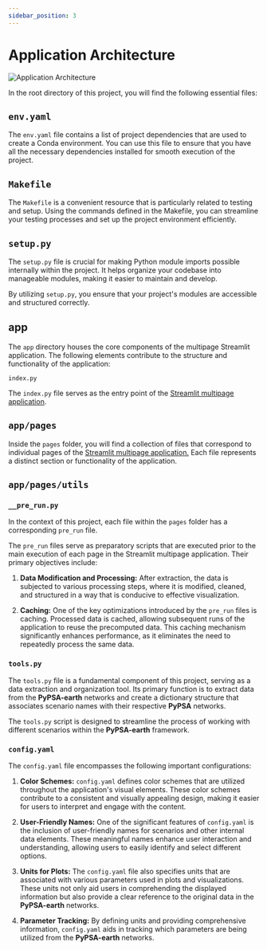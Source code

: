 ```yaml
---
sidebar_position: 3
---
```


# Application Architecture

![Application Architecture](/img/pypsa_lit_structure.png)

In the root directory of this project, you will find the following essential files:

## `env.yaml`

The `env.yaml` file contains a list of project dependencies that are used to create a Conda environment. You can use this file to ensure that you have all the necessary dependencies installed for smooth execution of the project.

## `Makefile`

The `Makefile` is a convenient resource that is particularly related to testing and setup. Using the commands defined in the Makefile, you can streamline your testing processes and set up the project environment efficiently.

## `setup.py`

The `setup.py` file is crucial for making Python module imports possible internally within the project. It helps organize your codebase into manageable modules, making it easier to maintain and develop.

By utilizing `setup.py`, you ensure that your project's modules are accessible and structured correctly.

## app

The `app` directory houses the core components of the multipage Streamlit application. The following elements contribute to the structure and functionality of the application:

`index.py`

The `index.py` file serves as the entry point of the [Streamlit multipage application](https://docs.streamlit.io/library/get-started/multipage-apps).

## `app/pages`

Inside the `pages` folder, you will find a collection of files that correspond to individual pages of the [Streamlit multipage application.](https://docs.streamlit.io/library/get-started/multipage-apps) Each file represents a distinct section or functionality of the application.

## `app/pages/utils`

### `__pre_run.py`

In the context of this project, each file within the `pages` folder has a corresponding `pre_run` file.

The `pre_run` files serve as preparatory scripts that are executed prior to the main execution of each page in the Streamlit multipage application. Their primary objectives include:

1. **Data Modification and Processing:** After extraction, the data is subjected to various processing steps, where it is modified, cleaned, and structured in a way that is conducive to effective visualization.

2. **Caching:** One of the key optimizations introduced by the `pre_run` files is caching. Processed data is cached, allowing subsequent runs of the application to reuse the precomputed data. This caching mechanism significantly enhances performance, as it eliminates the need to repeatedly process the same data.

### `tools.py`

The `tools.py` file is a fundamental component of this project, serving as a data extraction and organization tool. Its primary function is to extract data from the **PyPSA-earth** networks and create a dictionary structure that associates scenario names with their respective **PyPSA** networks.

The `tools.py` script is designed to streamline the process of working with different scenarios within the **PyPSA-earth** framework.

### `config.yaml`

The `config.yaml` file encompasses the following important configurations:

1. **Color Schemes:** `config.yaml` defines color schemes that are utilized throughout the application's visual elements. These color schemes contribute to a consistent and visually appealing design, making it easier for users to interpret and engage with the content.

2. **User-Friendly Names:** One of the significant features of `config.yaml` is the inclusion of user-friendly names for scenarios and other internal data elements. These meaningful names enhance user interaction and understanding, allowing users to easily identify and select different options.

3. **Units for Plots:** The `config.yaml` file also specifies units that are associated with various parameters used in plots and visualizations. These units not only aid users in comprehending the displayed information but also provide a clear reference to the original data in the **PyPSA-earth** networks.

4. **Parameter Tracking:** By defining units and providing comprehensive information, `config.yaml` aids in tracking which parameters are being utilized from the **PyPSA-earth** networks.
